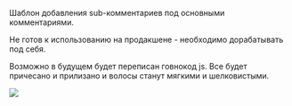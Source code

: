 Шаблон добавления sub-комментариев под основными комментариями.

Не готов к использованию на продакшене - необходимо дорабатывать под себя.

Возможно в будущем будет переписан говнокод js. Все будет причесано и прилизано и волосы станут мягкими и шелковистыми.


![](commentary-gif.gif)
